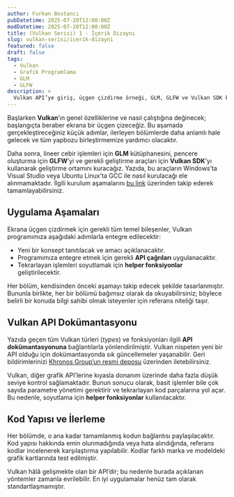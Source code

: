 ```yaml
---
author: Furkan Bostancı
pubDatetime: 2025-07-20T12:00:00Z
modDatetime: 2025-07-20T12:00:00Z
title: (Vulkan Serisi) 1 - İçerik Dizaynı
slug: vulkan-serisi/icerik-dizayni
featured: false
draft: false
tags:
  - Vulkan
  - Grafik Programlama
  - GLM
  - GLFW
description: >
  Vulkan API’ye giriş, üçgen çizdirme örneği, GLM, GLFW ve Vulkan SDK kullanımı üzerine detaylı rehber.
---
```


Başlarken **Vulkan**’ın genel özelliklerine ve nasıl çalıştığına değinecek; başlangıçta beraber ekrana bir üçgen çizeceğiz. Bu aşamada gerçekleştireceğiniz küçük adımlar, ilerleyen bölümlerde daha anlamlı hale gelecek ve tüm yapbozu birleştirmemize yardımcı olacaktır.

Daha sonra, lineer cebir işlemleri için **GLM** kütüphanesini, pencere oluşturma için **GLFW**’yi ve gerekli geliştirme araçları için **Vulkan SDK**’yı kullanarak geliştirme ortamını kuracağız. Yazıda, bu araçların Windows’ta Visual Studio veya Ubuntu Linux’ta GCC ile nasıl kurulacağı ele alınmamaktadır. İlgili kurulum aşamalarını [bu link](https://vulkan-tutorial.com/Development_environment) üzerinden takip ederek tamamlayabilirsiniz.

## Uygulama Aşamaları

Ekrana üçgen çizdirmek için gerekli tüm temel bileşenler, Vulkan programımıza aşağıdaki adımlarla entegre edilecektir:

- Yeni bir konsept tanıtılacak ve amacı açıklanacaktır.
- Programımıza entegre etmek için gerekli **API çağrıları** uygulanacaktır.
- Tekrarlayan işlemleri soyutlamak için **helper fonksiyonlar** geliştirilecektir.

Her bölüm, kendisinden önceki aşamayı takip edecek şekilde tasarlanmıştır. Bununla birlikte, her bir bölümü bağımsız olarak da okuyabilirsiniz; böylece belirli bir konuda bilgi sahibi olmak isteyenler için referans niteliği taşır.

## Vulkan API Dokümantasyonu

Yazıda geçen tüm Vulkan türleri (*types*) ve fonksiyonları ilgili **API dokümantasyonuna** bağlantılarla yönlendirilmiştir. Vulkan nispeten yeni bir API olduğu için dokümantasyonda sık güncellemeler yaşanabilir. Geri bildirimlerinizi [Khronos Group’un resmi deposu](https://github.com/KhronosGroup/Vulkan-Docs) üzerinden iletebilirsiniz.

Vulkan, diğer grafik API’lerine kıyasla donanım üzerinde daha fazla düşük seviye kontrol sağlamaktadır. Bunun sonucu olarak, basit işlemler bile çok sayıda parametre yönetimi gerektirir ve tekrarlayan kod parçalarına yol açar. Bu nedenle, soyutlama için **helper fonksiyonlar** kullanılacaktır.

## Kod Yapısı ve İlerleme

Her bölümde, o ana kadar tamamlanmış kodun bağlantısı paylaşılacaktır. Kod yapısı hakkında emin olunmadığında veya hata alındığında, referans kodlar incelenerek karşılaştırma yapılabilir. Kodlar farklı marka ve modeldeki grafik kartlarında test edilmiştir.

Vulkan hâlâ gelişmekte olan bir API’dir; bu nedenle burada açıklanan yöntemler zamanla evrilebilir. En iyi uygulamalar henüz tam olarak standartlaşmamıştır.
